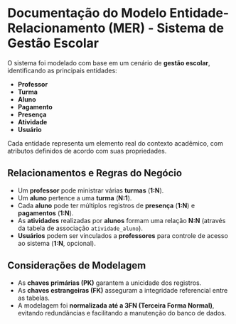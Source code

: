 # Documentação do Modelo Entidade-Relacionamento (MER) - Sistema de Gestão Escolar

O sistema foi modelado com base em um cenário de **gestão escolar**, identificando as principais entidades:

- **Professor**
- **Turma**
- **Aluno**
- **Pagamento**
- **Presença**
- **Atividade**
- **Usuário**

Cada entidade representa um elemento real do contexto acadêmico, com atributos definidos de acordo com suas propriedades.

## Relacionamentos e Regras do Negócio

- Um **professor** pode ministrar várias **turmas** (**1:N**).
- Um **aluno** pertence a uma **turma** (**N:1**).
- Cada **aluno** pode ter múltiplos registros de **presença** (**1:N**) e **pagamentos** (**1:N**).
- As **atividades** realizadas por **alunos** formam uma relação **N:N** (através da tabela de associação `atividade_aluno`).
- **Usuários** podem ser vinculados a **professores** para controle de acesso ao sistema (**1:N**, opcional).

## Considerações de Modelagem

- As **chaves primárias (PK)** garantem a unicidade dos registros.
- As **chaves estrangeiras (FK)** asseguram a integridade referencial entre as tabelas.
- A modelagem foi **normalizada até a 3FN (Terceira Forma Normal)**, evitando redundâncias e facilitando a manutenção do banco de dados.
